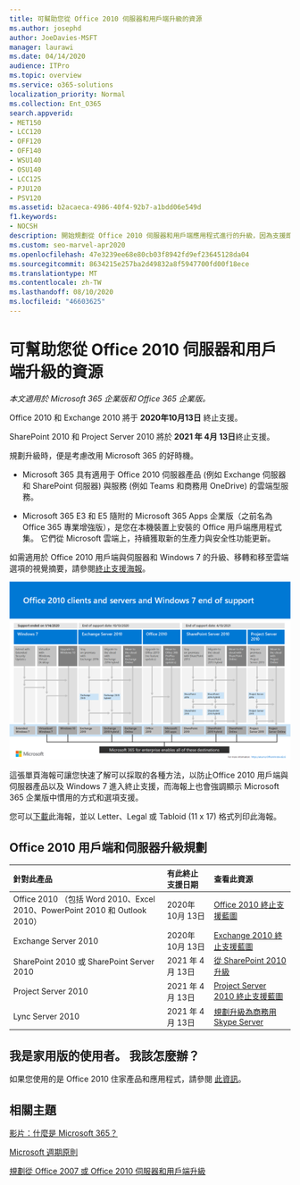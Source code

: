```yaml
---
title: 可幫助您從 Office 2010 伺服器和用戶端升級的資源
ms.author: josephd
author: JoeDavies-MSFT
manager: laurawi
ms.date: 04/14/2020
audience: ITPro
ms.topic: overview
ms.service: o365-solutions
localization_priority: Normal
ms.collection: Ent_O365
search.appverid:
- MET150
- LCC120
- OFF120
- OFF140
- WSU140
- OSU140
- LCC125
- PJU120
- PSV120
ms.assetid: b2acaeca-4986-40f4-92b7-a1bdd06e549d
f1.keywords:
- NOCSH
description: 開始規劃從 Office 2010 伺服器和用戶端應用程式進行的升級，因為支援即將結束，且無法使用自訂支援協定。
ms.custom: seo-marvel-apr2020
ms.openlocfilehash: 47e3239ee68e80cb03f8942fd9ef23645128da04
ms.sourcegitcommit: 8634215e257ba2d49832a8f5947700fd00f18ece
ms.translationtype: MT
ms.contentlocale: zh-TW
ms.lasthandoff: 08/10/2020
ms.locfileid: "46603625"
---
```

# <a name="resources-to-help-you-upgrade-from-office-2010-servers-and-clients"></a>可幫助您從 Office 2010 伺服器和用戶端升級的資源

*本文適用於 Microsoft 365 企業版和 Office 365 企業版。*

Office 2010 和 Exchange 2010 將于 **2020年10月13日** 終止支援。 

SharePoint 2010 和 Project Server 2010 將於 **2021 年 4月 13日**終止支援。

規劃升級時，便是考慮改用 Microsoft 365 的好時機。 

- Microsoft 365 具有適用于 Office 2010 伺服器產品 (例如 Exchange 伺服器和 SharePoint 伺服器) 與服務 (例如 Teams 和商務用 OneDrive) 的雲端型服務。 

- Microsoft 365 E3 和 E5 隨附的 Microsoft 365 Apps 企業版（之前名為 Office 365 專業增強版），是您在本機裝置上安裝的 Office 用戶端應用程式集。 它們從 Microsoft 雲端上，持續獲取新的生產力與安全性功能更新。

如需適用於 Office 2010 用戶端與伺服器和 Windows 7 的升級、移轉和移至雲端選項的視覺摘要，請參閱[終止支援海報](./downloads/Office2010Windows7EndOfSupport.pdf)。

[![Office 2010 用戶端與伺服器和 Windows 7 終止支援海報的影像](./media/upgrade-from-office-2010-servers-and-products/office2010-windows7-end-of-support.png)](./downloads/Office2010Windows7EndOfSupport.pdf)

這張單頁海報可讓您快速了解可以採取的各種方法，以防止Office 2010 用戶端與伺服器產品以及 Windows 7 進入終止支援，而海報上也會強調顯示 Microsoft 365 企業版中慣用的方式和選項支援。

您可以[下載](https://github.com/MicrosoftDocs/microsoft-365-docs/raw/public/microsoft-365/media/migration-microsoft-365-enterprise-workload/Office2010Windows7EndOfSupport.pdf)此海報，並以 Letter、Legal 或 Tabloid (11 x 17) 格式列印此海報。
      
## <a name="office-2010-client-and-server-upgrade-planning"></a>Office 2010 用戶端和伺服器升級規劃
  
|**針對此產品**|**有此終止支援日期**|**查看此資源**|
|:-----|:-----|:-----|
|Office 2010 （包括 Word 2010、Excel 2010、PowerPoint 2010 和 Outlook 2010）  <br/> | 2020年 10月 13日 |[Office 2010 終止支援藍圖](https://docs.microsoft.com/DeployOffice/office-2010-end-support-roadmap) <br/> |
|Exchange Server 2010  <br/> | 2020年 10月 13日  |[Exchange 2010 終止支援藍圖](exchange-2010-end-of-support.md) <br/> |
|SharePoint 2010 或 SharePoint Server 2010  <br/> | 2021 年 4月 13日 |[從 SharePoint 2010 升級](upgrade-from-sharepoint-2010.md) <br/> |
|Project Server 2010 <br/> | 2021 年 4月 13日 | [Project Server 2010 終止支援藍圖](project-server-2010-end-of-support.md) <br/> |
|Lync Server 2010 <br/> | 2021 年 4月 13日 | [規劃升級為商務用 Skype Server](https://docs.microsoft.com/skypeforbusiness/plan-your-deployment/upgrade) <br/> |
    
## <a name="im-a-home-user-what-do-i-do"></a>我是家用版的使用者。 我該怎麼辦？

如果您使用的是 Office 2010 住家產品和應用程式，請參閱 [此資訊](plan-upgrade-previous-versions-office.md#im-a-home-user-what-do-i-do)。

## <a name="related-topics"></a>相關主題

[影片：什麼是 Microsoft 365？](https://support.office.com/article/847caf12-2589-452c-8aca-1c009797678b.aspx)
  
[Microsoft 週期原則](https://go.microsoft.com/fwlink/?linkid=865200)

[規劃從 Office 2007 或 Office 2010 伺服器和用戶端升級](plan-upgrade-previous-versions-office.md)

